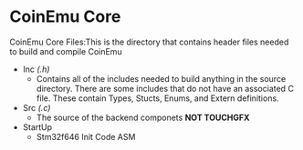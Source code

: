 # CoinEmu Core
CoinEmu Core Files:This is the directory that contains header files needed to build and compile CoinEmu
 * Inc _(.h)_
 	* Contains all of the includes needed to build anything in the source directory. There are some includes that do not have an associated C file. These contain Types, Stucts, Enums, and Extern definitions.
 * Src _(.c)_
 	* The source of the backend componets **NOT TOUCHGFX**
 * StartUp 
 	* Stm32f646 Init Code ASM 